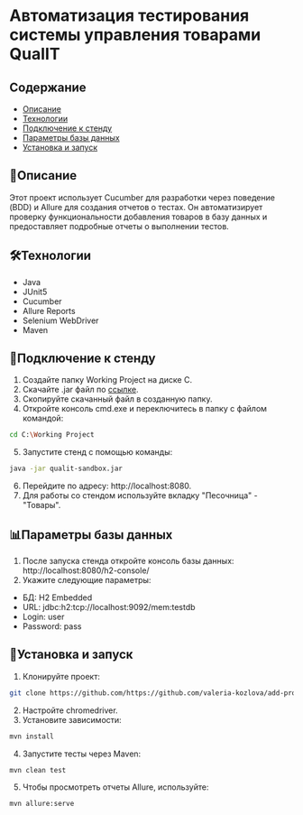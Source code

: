 
# Автоматизация тестирования системы управления товарами QualIT
## Содержание
- [Описание](#описание)
- [Технологии](#технологии)
- [Подключение к стенду](#подключение-к-стенду)
- [Параметры базы данных](#параметры-базы-данных)
- [Установка и запуск](#установка-и-запуск)

## 📄Описание
Этот проект использует Cucumber для разработки через поведение (BDD) и Allure для создания отчетов о тестах. 
Он автоматизирует проверку функциональности добавления товаров в базу данных и предоставляет подробные отчеты о выполнении тестов.

## 🛠Технологии
- Java
- JUnit5
- Cucumber
- Allure Reports
- Selenium WebDriver
- Maven

## 🔌Подключение к стенду
1. Создайте папку Working Project на диске C.
2. Скачайте .jar файл по [ссылке](https://drive.google.com/file/d/18bI8rR9uPjVUNbSPIXBs84qViW0_VFpg/view).
3. Скопируйте скачанный файл в созданную папку.
4. Откройте консоль cmd.exe и переключитесь в папку с файлом командой:
```bash
cd C:\Working Project
```
5. Запустите стенд с помощью команды:
```bash
java -jar qualit-sandbox.jar
```
6. Перейдите по адресу: http://localhost:8080.
7. Для работы со стендом используйте вкладку "Песочница" - "Товары".

## 📊Параметры базы данных
1. После запуска стенда откройте консоль базы данных: http://localhost:8080/h2-console/
2. Укажите следующие параметры:
- БД: H2 Embedded
- URL: jdbc:h2:tcp://localhost:9092/mem:testdb
- Login: user
- Password: pass

## 🚀Установка и запуск
1. Клонируйте проект:
```bash
git clone https://github.com/https://github.com/valeria-kozlova/add-products-cucumber
```
2. Настройте chromedriver.
3. Установите зависимости:
```bash
mvn install
```
4. Запустите тесты через Maven:
```bash
mvn clean test
```
5. Чтобы просмотреть отчеты Allure, используйте:
```bash
mvn allure:serve
```

